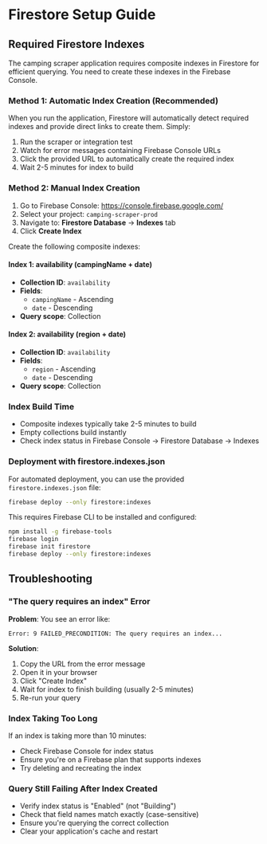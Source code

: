 # Firestore Setup Guide

## Required Firestore Indexes

The camping scraper application requires composite indexes in Firestore for efficient querying. You need to create these indexes in the Firebase Console.

### Method 1: Automatic Index Creation (Recommended)

When you run the application, Firestore will automatically detect required indexes and provide direct links to create them. Simply:

1. Run the scraper or integration test
2. Watch for error messages containing Firebase Console URLs
3. Click the provided URL to automatically create the required index
4. Wait 2-5 minutes for index to build

### Method 2: Manual Index Creation

1. Go to Firebase Console: https://console.firebase.google.com/
2. Select your project: `camping-scraper-prod`
3. Navigate to: **Firestore Database** → **Indexes** tab
4. Click **Create Index**

Create the following composite indexes:

#### Index 1: availability (campingName + date)
- **Collection ID**: `availability`
- **Fields**:
  - `campingName` - Ascending
  - `date` - Descending
- **Query scope**: Collection

#### Index 2: availability (region + date)
- **Collection ID**: `availability`
- **Fields**:
  - `region` - Ascending
  - `date` - Descending
- **Query scope**: Collection

### Index Build Time

- Composite indexes typically take 2-5 minutes to build
- Empty collections build instantly
- Check index status in Firebase Console → Firestore Database → Indexes

### Deployment with firestore.indexes.json

For automated deployment, you can use the provided `firestore.indexes.json` file:

```bash
firebase deploy --only firestore:indexes
```

This requires Firebase CLI to be installed and configured:

```bash
npm install -g firebase-tools
firebase login
firebase init firestore
firebase deploy --only firestore:indexes
```

## Troubleshooting

### "The query requires an index" Error

**Problem**: You see an error like:
```
Error: 9 FAILED_PRECONDITION: The query requires an index...
```

**Solution**:
1. Copy the URL from the error message
2. Open it in your browser
3. Click "Create Index"
4. Wait for index to finish building (usually 2-5 minutes)
5. Re-run your query

### Index Taking Too Long

If an index is taking more than 10 minutes:
- Check Firebase Console for index status
- Ensure you're on a Firebase plan that supports indexes
- Try deleting and recreating the index

### Query Still Failing After Index Created

- Verify index status is "Enabled" (not "Building")
- Check that field names match exactly (case-sensitive)
- Ensure you're querying the correct collection
- Clear your application's cache and restart
